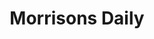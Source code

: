 ---
title: "Morrisons Daily"
url: /bristol/morrisons-daily-mardyke-ferry-road/
shop: convenience
---